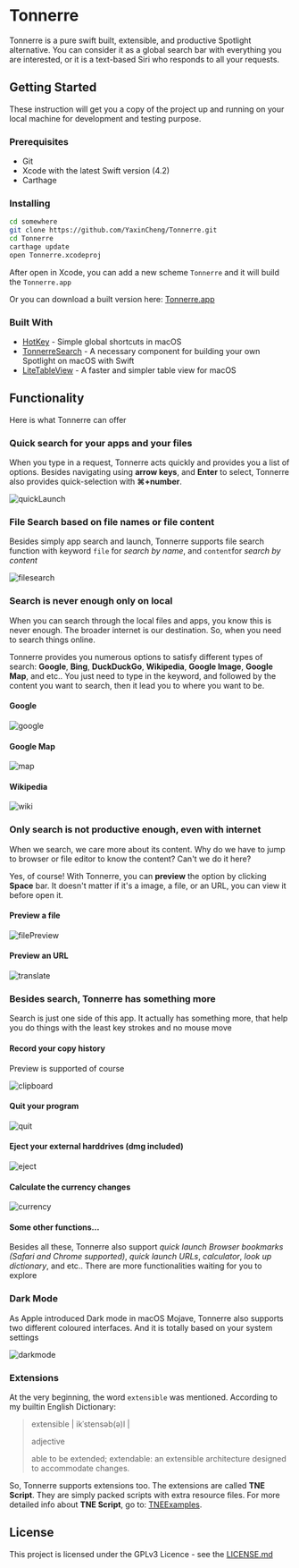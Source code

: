 # Tonnerre

Tonnerre is a pure swift built, extensible, and productive Spotlight alternative. You can consider it as a global search bar with everything you are interested, or it is a text-based Siri who responds to all your requests.

## Getting Started

These instruction will get you a copy of the project up and running on your local machine for development and testing purpose. 

### Prerequisites

- Git
- Xcode with the latest Swift version (4.2)
- Carthage

### Installing

```bash
cd somewhere
git clone https://github.com/YaxinCheng/Tonnerre.git
cd Tonnerre
carthage update
open Tonnerre.xcodeproj
```

After open in Xcode, you can add a new scheme `Tonnerre` and it will build the `Tonnerre.app`

Or you can download a built version here: [Tonnerre.app](https://github.com/YaxinCheng/Tonnerre/releases/download/1.0.0/Tonnerre.app.zip)

### Built With

- [HotKey](https://github.com/soffes/HotKey) - Simple global shortcuts in macOS
- [TonnerreSearch](https://github.com/YaxinCheng/TonnerreSearch) - A necessary component for building your own Spotlight on macOS with Swift
- [LiteTableView](https://github.com/YaxinCheng/LiteTableView) - A faster and simpler table view for macOS

## Functionality

Here is what Tonnerre can offer

### Quick search for your apps and your files

When you type in a request, Tonnerre acts quickly and provides you a list of options. Besides navigating using **arrow keys**, and **Enter** to select, Tonnerre also provides quick-selection with **⌘+number**. 

![quickLaunch](https://user-images.githubusercontent.com/13768613/49770842-5da1d580-fcb4-11e8-8645-1671f2df4bee.png)

### File Search based on file names or file content

Besides simply app search and launch, Tonnerre supports file search function with keyword `file` for *search by name*, and `content`for *search by content*

![filesearch](https://user-images.githubusercontent.com/13768613/49771064-60e99100-fcb5-11e8-8a58-f0777fc1032e.png)

### Search is never enough only on local

When you can search through the local files and apps, you know this is never enough. The broader internet is our destination. So, when you need to search things online. 

Tonnerre provides you numerous options to satisfy different types of search: **Google**, **Bing**, **DuckDuckGo**, **Wikipedia**, **Google Image**, **Google Map**, and etc.. You just need to type in the keyword, and followed by the content you want to search, then it lead you to where you want to be.

#### Google

![google](https://user-images.githubusercontent.com/13768613/49771277-6398b600-fcb6-11e8-9b0b-6b7120c0a906.png)

#### Google Map

![map](https://user-images.githubusercontent.com/13768613/49768484-8624d200-fcaa-11e8-8716-58c23f134023.png)

#### Wikipedia

![wiki](https://user-images.githubusercontent.com/13768613/49768482-8624d200-fcaa-11e8-8820-0654722aed79.png)

### Only search is not productive enough, even with internet

When we search, we care more about its content. Why do we have to jump to browser or file editor to know the content? Can't we do it here?

Yes, of course! With Tonnerre, you can **preview** the option by clicking **Space** bar. It doesn't matter if it's a image, a file, or an URL, you can view it before open it.

#### Preview a file

![filePreview](https://user-images.githubusercontent.com/13768613/49768479-858c3b80-fcaa-11e8-9c26-590667e9d240.png)

#### Preview an URL

![translate](https://user-images.githubusercontent.com/13768613/49768483-8624d200-fcaa-11e8-8028-be95968dda3d.png)

### Besides search, Tonnerre has something more

Search is just one side of this app. It actually has something more, that help you do things with the least key strokes and no mouse move

#### Record your copy history

Preview is supported of course

![clipboard](https://user-images.githubusercontent.com/13768613/49768481-858c3b80-fcaa-11e8-9a1c-5132e47fd454.png)

#### Quit your program

![quit](https://user-images.githubusercontent.com/13768613/49771601-e110f600-fcb7-11e8-9bc0-b573c1f1d9fd.png)

#### Eject your external harddrives (dmg included)

![eject](https://user-images.githubusercontent.com/13768613/49771646-10bffe00-fcb8-11e8-87ea-a88af5d2258c.png)

#### Calculate the currency changes

![currency](https://user-images.githubusercontent.com/13768613/49771817-df93fd80-fcb8-11e8-995b-c4041a774c1b.png)

#### Some other functions...

Besides all these, Tonnerre also support *quick launch Browser bookmarks (Safari and Chrome supported)*, *quick launch URLs*, *calculator*, *look up dictionary*, and etc.. There are more functionalities waiting for you to explore

### Dark Mode

As Apple introduced Dark mode in macOS Mojave, Tonnerre also supports two different coloured interfaces. And it is totally based on your system settings

![darkmode](https://user-images.githubusercontent.com/13768613/49771935-65b04400-fcb9-11e8-8ee7-c71d70dad369.png)

### Extensions

At the very beginning, the word `extensible` was mentioned. According to my builtin English Dictionary:

> extensible | ikˈstensəb(ə)l | 
>
> adjective 
>
> able to be extended; extendable: an extensible architecture designed to accommodate changes.

So, Tonnerre supports extensions too. The extensions are called **TNE Script**. They are simply packed scripts with extra resource files. For more detailed info about **TNE Script**, go to: [TNEExamples](https://github.com/YaxinCheng/TNEExamples).

## License

This project is licensed under the GPLv3 Licence - see the [LICENSE.md](https://github.com/YaxinCheng/Tonnerre/blob/master/LICENSE)

